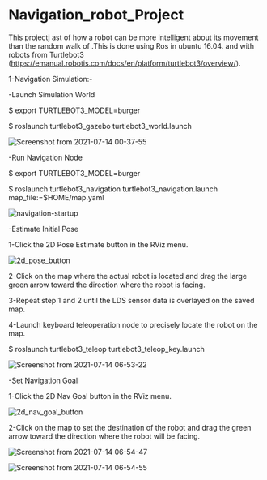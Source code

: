 # Navigation_robot_Project

This projectj ast  of how a robot can be more intelligent about its movement than the random walk of  .This is done using Ros in ubuntu 16.04. and with robots from Turtlebot3 (https://emanual.robotis.com/docs/en/platform/turtlebot3/overview/).

1-Navigation Simulation:-

-Launch Simulation World

$ export TURTLEBOT3_MODEL=burger

$ roslaunch turtlebot3_gazebo turtlebot3_world.launch

![Screenshot from 2021-07-14 00-37-55](https://user-images.githubusercontent.com/86461558/125631660-61610655-3a62-494e-8c19-2d512c285eb9.png)


-Run Navigation Node

$ export TURTLEBOT3_MODEL=burger

$ roslaunch turtlebot3_navigation turtlebot3_navigation.launch map_file:=$HOME/map.yaml

![navigation-startup](https://user-images.githubusercontent.com/86461558/125632838-b49fc91c-ac5a-484a-921f-d6877d9bdc1d.png)


-Estimate Initial Pose

1-Click the 2D Pose Estimate button in the RViz menu.

![2d_pose_button](https://user-images.githubusercontent.com/86461558/125630886-d752f373-6757-404a-a434-b661815bc6ed.png)


2-Click on the map where the actual robot is located and drag the large green arrow toward the direction where the robot is facing.

3-Repeat step 1 and 2 until the LDS sensor data is overlayed on the saved map.

4-Launch keyboard teleoperation node to precisely locate the robot on the map.

$ roslaunch turtlebot3_teleop turtlebot3_teleop_key.launch

![Screenshot from 2021-07-14 06-53-22](https://user-images.githubusercontent.com/86461558/125632191-6f606707-e0ba-41c6-b047-dff8a568db81.png)


-Set Navigation Goal

1-Click the 2D Nav Goal button in the RViz menu.

![2d_nav_goal_button](https://user-images.githubusercontent.com/86461558/125630630-3ea0eb39-5310-4f2b-8afe-7ad4fb22fd59.png)

2-Click on the map to set the destination of the robot and drag the green arrow toward the direction where the robot will be facing.

![Screenshot from 2021-07-14 06-54-47](https://user-images.githubusercontent.com/86461558/125632367-c0b6a0b9-0c3b-4d17-972e-4bdc3f360b71.png)

![Screenshot from 2021-07-14 06-54-55](https://user-images.githubusercontent.com/86461558/125632589-77520105-3726-422f-9b4e-00abc17ad967.png)


